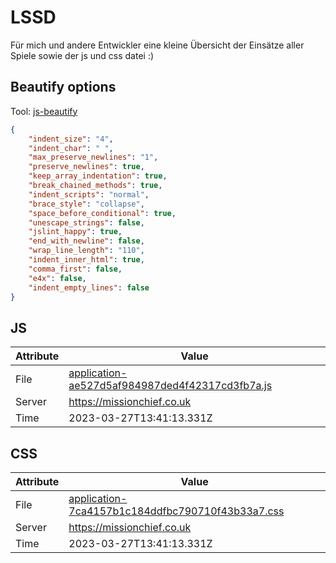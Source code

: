 # LSSD
Für mich und andere Entwickler eine kleine Übersicht der Einsätze aller Spiele sowie der js und css datei :)

<!-- automated -->
## Beautify options
Tool: [js-beautify](https://github.com/beautify-web/js-beautify)
```json
{
    "indent_size": "4",
    "indent_char": " ",
    "max_preserve_newlines": "1",
    "preserve_newlines": true,
    "keep_array_indentation": true,
    "break_chained_methods": true,
    "indent_scripts": "normal",
    "brace_style": "collapse",
    "space_before_conditional": true,
    "unescape_strings": false,
    "jslint_happy": true,
    "end_with_newline": false,
    "wrap_line_length": "110",
    "indent_inner_html": true,
    "comma_first": false,
    "e4x": false,
    "indent_empty_lines": false
}
```

## JS
| Attribute | Value |
| --------- | ----- |
| File      | [application-ae527d5af984987ded4f42317cd3fb7a.js](https://missionchief.co.uk/assets/application-ae527d5af984987ded4f42317cd3fb7a.js) |
| Server    | https://missionchief.co.uk |
| Time      | 2023-03-27T13:41:13.331Z |

## CSS
| Attribute | Value |
| --------- | ----- |
| File      | [application-7ca4157b1c184ddfbc790710f43b33a7.css](https://missionchief.co.uk/assets/application-7ca4157b1c184ddfbc790710f43b33a7.css) |
| Server    | https://missionchief.co.uk |
| Time      | 2023-03-27T13:41:13.331Z |
<!-- /automated -->
